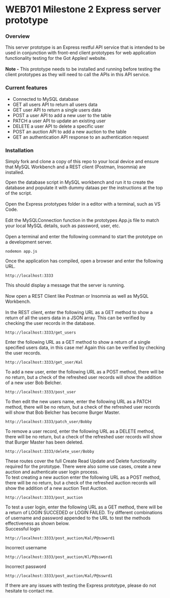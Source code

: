 # WEB701 Milestone 2 Express server prototype

### Overview
This server prototype is an Express restful API service that is intended to be used in conjunction with front-end client prototypes for web application functionality testing for the Got Apples! website.
<br />
<br />
<b>Note -</b> This prototype needs to be installed and running before testing the client prototypes as they will need to call the APIs in this API service.

### Current features
<ul>
  <li>Connected to MySQL database</li>
  <li>GET all users API to return all users data</li>
  <li>GET user API to return a single users data</li>
  <li>POST a user API to add a new user to the table</li>
  <li>PATCH a user API to update an existing user</li>
  <li>DELETE a user API to delete a specific user</li>
  <li>POST an auction API to add a new auction to the table</li>
  <li>GET an authentication API response to an authentication request</li>
</ul>

### Installation
Simply fork and clone a copy of this repo to your local device and ensure that MySQL Workbench and a REST client (Postman, Insomnia) are installed.

Open the database script in MySQL workbench and run it to create the database and populate it with dummy dataas per the instructions at the top of the script.
<br />
<br />
Open the Express prototypes folder in a editor with a terminal, such as VS Code.
<br />
<br />
Edit the MySQLConnection function in the prototypes App.js file to match your local MySQL details, such as password, user, etc.
<br />
<br />
Open a terminal and enter the following command to start the prototype on a development server.
```
nodemon app.js
```
Once the application has compiled, open a browser and enter the following URL. 
```
http://localhost:3333
```
This should display a message that the server is running.
<br />
<br />
Now open a REST Client like Postman or Insomnia as well as MySQL Workbench.
<br />
<br />
In the REST client, enter the following URL as a GET method to show a return of all the users data in a JSON array.  This can be verified by checking the user records in the database.
```
http://localhost:3333/get_users
```
Enter the following URL as a GET method to show a return of a single specified users data, in this case me!  Again this can be verified by checking the user records.
```
http://localhost:3333/get_user/Kal
```
To add a new user, enter the following URL as a POST method, there will be no return, but a check of the refreshed user records will show the addition of a new user Bob Belcher.
```
http://localhost:3333/post_user
```
To then edit the new users name, enter the following URL as a PATCH method, there will be no return, but a check of the refreshed user records will show that Bob Belcher has become Burger Master.
```
http://localhost:3333/patch_user/Bobby
```
To remove a user record, enter the following URL as a DELETE method, there will be no return, but a check of the refreshed user records will show that Burger Master has been deleted.
```
http://localhost:3333/delete_user/Bobby
```
These routes cover the full Create Read Update and Delete functionality required for the prototype.  There were also some use cases, create a new auction and authenticate user login process.
<br />
To test creating a new auction enter the following URL as a POST method, there will be no return, but a check of the refreshed auction records will show the addition of a new auction Test Auction.
```
http://localhost:3333/post_auction
```
To test a user login, enter the following URL as a GET method, there will be a return of LOGIN SUCCEDED or LOGIN FAILED.  Try different combinations of username and password appended to the URL to test the methods effectiveness as shown below.
<br />
Successful login
```
http://localhost:3333/post_auction/Kal/P@ssword1
```
Incorrect username
```
http://localhost:3333/post_auction/Kl/P@ssword1
```
Incorrect password
```
http://localhost:3333/post_auction/Kal/P@sswrd1
```
If there are any issues with testing the Express prototype, please do not hesitate to contact me.
